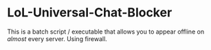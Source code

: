 # LoL-Universal-Chat-Blocker
This is a batch script / executable that allows you to appear offline on *almost* every server. Using firewall.
